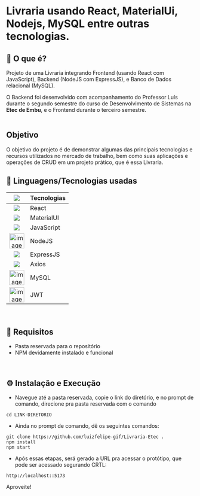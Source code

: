 # Livraria usando React, MaterialUi, Nodejs, MySQL entre outras tecnologias.


## :thought_balloon: O que é?
Projeto de uma Livraria integrando Frontend (usando React com JavaScript), Backend (NodeJS com ExpressJS), e Banco de Dados relacional (MySQL).

O Backend foi desenvolvido com acompanhamento do Professor Luís durante o segundo semestre do curso de Desenvolvimento de Sistemas na **Etec de Embu**, e o Frontend durante o terceiro semestre.
</br></br>


## Objetivo
O objetivo do projeto é de demonstrar algumas das principais tecnologias e recursos utilizados no mercado de trabalho, bem como suas aplicações e operações de CRUD em um projeto prático, que é essa Livraria.


## :mag_right: Linguagens/Tecnologias usadas

| [<img src="https://cdn.simpleicons.org/github/ffffff?viewbox=auto&size=25" />](https://github.com/LitoMore/simple-icons-cdn) | Tecnologias |
| :----:  | :----- |
| <img src="https://cdn.simpleicons.org/react?viewbox=auto&size=30"/>        | React |
| <img src="https://cdn.simpleicons.org/mui?viewbox=auto&size=30"/>        | MaterialUI |
| <img src="https://cdn.simpleicons.org/javascript?viewbox=auto&size=30"/>        | JavaScript |
| <img width="40" height="40" alt="image" src="https://github.com/user-attachments/assets/c52a6331-c9e8-4d78-96f5-96c32001adfa" /> | NodeJS |
| <img src="https://cdn.simpleicons.org/express/ffffff?viewbox=auto&size=20"/>    | ExpressJS |
| <img src="https://cdn.simpleicons.org/axios?viewbox=auto&size=25" />       | Axios |
| <img width="40" height="40" alt="image" src="https://github.com/user-attachments/assets/bb722ec7-900e-4fab-b97e-49c976149249" />  | MySQL |
| <img width="40" height="40" alt="image" src="https://cdn.brandfetch.io/id9sqpmbQ-/w/240/h/240/theme/dark/logo.png?c=1bxid64Mup7aczewSAYMX&t=1756952762953" /> | JWT |
</br>


## :memo: Requisitos
- Pasta reservada para o repositório
- NPM devidamente instalado e funcional
</br>


## :gear: Instalação e Execução 
- Navegue até a pasta reservada, copie o link do diretório, e no prompt de comando, direcione pra pasta reservada com o comando
```
cd LINK-DIRETORIO
```
  
- Ainda no prompt de comando, dê os seguintes comandos:
```
git clone https://github.com/luizfelipe-gif/Livraria-Etec .
npm install
npm start
```
- Após essas etapas, será gerado a URL pra acessar o protótipo, que pode ser acessado segurando CRTL:
```
http://localhost::5173
```

Aproveite!
